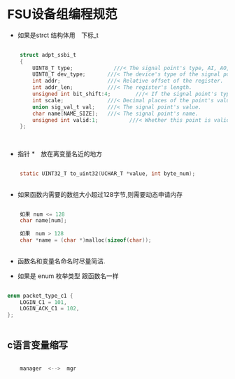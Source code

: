 # FSU设备组编程规范

- 如果是strct 结构体用　下标_t

``` c
    
    struct adpt_ssbi_t
    {
        UINT8_T type;             ///< The signal point's type, AI, AO, DI, DO.
        UINT8_T dev_type;       ///< The device's type of the signal point belongs to.
        int addr;               ///< Relative offset of the register.
        int addr_len;           ///< The register's length.
        unsigned int bit_shift:4;        ///< If the signal point's type is DI,
        int scale;              ///< Decimal places of the point's value.
        union sig_val_t val;    ///< The signal point's value.
        char name[NAME_SIZE];   ///< The signal point's name.
        unsigned int valid:1;          ///< Whether this point is valid.
    };
        
        
```

- 指针 *　放在离变量名近的地方

``` c
    
    static UINT32_T to_uint32(UCHAR_T *value, int byte_num);
           
```

- 如果函数内需要的数组大小超过128字节,则需要动态申请内存

``` c
    
    如果 num <= 128
    char name[num];
    
    如果　num > 128
    char *name = (char *)malloc(sizeof(char));
   
```

- 函数名和变量名命名时尽量简洁.

- 如果是 enum 枚举类型 跟函数名一样

``` c
    
enum packet_type_c1 {
    LOGIN_C1 = 101,
    LOGIN_ACK_C1 = 102,
};
   
```
## c语言变量缩写

``` c
    
    manager  <-->  mgr
   
```